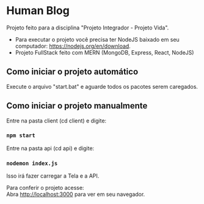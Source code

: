 # Human Blog
Projeto feito para a disciplina "Projeto Integrador - Projeto Vida".

* Para executar o projeto você precisa ter NodeJS baixado em seu computador: https://nodejs.org/en/download.
* Projeto FullStack feito com MERN (MongoDB, Express, React, NodeJS)

## Como iniciar o projeto automático
Execute o arquivo "start.bat" e aguarde todos os pacotes serem caregados.

## Como iniciar o projeto manualmente
Entre na pasta client (cd client) e digite: 
### `npm start`
Entre na pasta api (cd api) e digite:
### `nodemon index.js`

Isso irá fazer carregar a Tela e a API.

Para conferir o projeto acesse: \
Abra [http://localhost:3000](http://localhost:3000) para ver em seu navegador.

